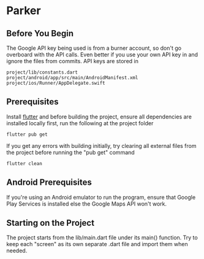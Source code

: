 # Parker

## Before You Begin
The Google API key being used is from a burner account, so don't go overboard with the API calls. Even better if you use your own API key in and ignore the files from commits. API keys are stored in 
```
project/lib/constants.dart
project/android/app/src/main/AndroidManifest.xml
project/ios/Runner/AppDelegate.swift
```

## Prerequisites
Install [flutter](https://flutter.dev/docs/get-started/install) and before building the project, ensure all dependencies are installed locally first, run the following at the project folder

```
flutter pub get
```

If you get any errors with building initially, try clearing all external files from the project before running the "pub get" command

```
flutter clean
```

## Android Prerequisites
If you're using an Android emulator to run the program, ensure that Google Play Services is installed else the Google Maps API won't work.

## Starting on the Project
The project starts from the lib/main.dart file under its main() function. Try to keep each "screen" as its own separate .dart file and import them when needed.
